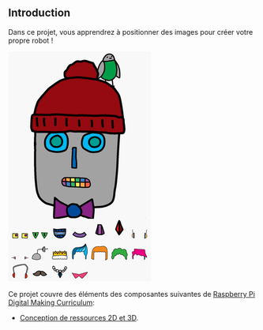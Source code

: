 ## Introduction

Dans ce projet, vous apprendrez à positionner des images pour créer votre propre robot !

![screenshot](images/robot-final.png)

Ce projet couvre des éléments des composantes suivantes de [Raspberry Pi Digital Making Curriculum](http://rpf.io/curriculum):

+ [Conception de ressources 2D et 3D](https://www.raspberrypi.org/curriculum/design/creator).

